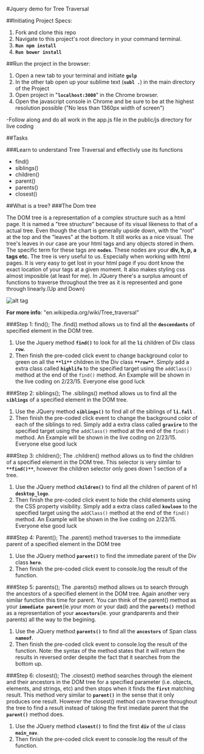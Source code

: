#Jquery demo for Tree Traversal

##Initiating Project Specs:

1. Fork and clone this repo
2. Navigate to this project's root directory in your command terminal.
3. **`Run npm install`**
4. **`Run bower install`**


##Run the project in the browser:

1. Open a new tab to your terminal and initiate **`gulp`**
2. In the other tab open up your sublime text (**`subl .`**) in the main directory of the Project
3. Open project in "**`localhost:3000`**" in the Chrome browser.
4. Open the javascript console in Chrome and be sure to be at the highest resolution possible ("No less than 1360px width of screen")

-Follow along and do all work in the app.js file in the public/js directory for live coding

##Tasks 

###Learn to understand Tree Traversal and effectivly use its functions

- find()
- siblings() 
- children() 
- parent() 
- parents() 
- closest() 

##What is a tree?
###The Dom tree 

The DOM tree is a representation of a complex structure such as a html page.
  It is named a "tree structure" because of its visual likeness to that of a actual tree. Even though the chart is generally upside down, with the "root" at the top and the "leaves" at the bottom. It still works as a nice visual. The tree's leaves in our case are your html tags and any objects stored in them. The specific term for these tags are **`nodes`**. These nodes are your **div, h, p, a tags etc.** The tree is very useful to us. Especially when working with html pages. It is very easy to get lost in your html page if you dont know the exact location of your tags at a given moment. It also makes styling css almost imposible (at least for me).
  In JQuery there's a surplus amount of functions to traverse throughout the tree as it is represented and gone through linearly.(Up and Down)

  ![alt tag](https://github.com/yukio808/JQuery_Demo_Tree_Traversal/blob/master/public/images/dom_tree%20(1).gif)

  **For more info**: "en.wikipedia.org/wiki/Tree_traversal"

###Step 1: find();
The .find() method allows us to find all the **`descendants`** of specified element in the DOM tree.

1. Use the Jquery method **`find()`** to look for all the **`li`** children of Div class **`row`**.
2. Then finish the pre-coded click event to change background color to green on all the **`**li**`** children in the Div class **`**row**`**.
Simply add a extra class called **`highlife`** to the specified target using the `addClass()` method at the end of the `find()` method. 
An Example will be shown in the live coding on 2/23/15.
Everyone else good luck

###Step 2: siblings();
The .siblings() method allows us to find all the **`siblings`** of a specified element in the DOM tree.

1. Use the JQuery method **`siblings()`** to find all of the siblings of **`li.fall`** .
2. Then finish the pre-coded click event to change the background color of each of the siblings to red.
Simply add a extra class called **`gravire`** to the specified target using the `addClass()` method at the end of the `find()` method. 
An Example will be shown in the live coding on 2/23/15.
Everyone else good luck

###Step 3: children();
The .children() method allows us to find the children of a specified element in the DOM tree.
This selector is very similar to **`**find()**`**, however the children selector only goes down 1 section of a tree.

1. Use the JQuery method **`children()`** to find all the children of parent of h1 **`desktop_logo`**.
2. Then finish the pre-coded click event to hide the child elements using the CSS property visibility.
Simply add a extra class called **`kowloon`** to the specified target using the `addClass()` method at the end of the `find()` method. 
An Example will be shown in the live coding on 2/23/15.
Everyone else good luck

###Step 4: Parent();
The .parent() method traverses to the immediate parent of a specified element in the DOM tree

1. Use the JQuery method **`parent()`** to find the immediate parent of the Div class **`hero`**.
2. Then finish the pre-coded click event to console.log the result of the function.

###Step 5: parents();
The .parents() method allows us to search through the ancestors of a specified element in the DOM tree.
Again another very similar function this time for parent. You can think of the parent() method as your **`immediate parent`**(ie.your mom or your dad) and the **`parents()`** method as a representation of your **`ancestors`**(ie. your grandparents and their parents) all the way to the begining.

1. Use the JQuery method **`parents()`** to find all the **`ancestors`** of Span class **`nameof`**.
2. Then finish the pre-coded click event to console.log the result of the function.
Note: the syntax of the method states that it will return the results in reversed order despite the fact that it searches from the bottom up.

###Step 6: closest();
The .closest() method searches through the element and their ancestors in the DOM tree for a specified parameter (i.e. objects, elements, and strings, etc) and then stops when it finds the **`first`** matching result.
This method very similar to **`parent()`** in the sense that it only produces one result. However the closest() method can traverse throughout the tree to find a result instead of taking the first imediate parent that the **`parent()`** method does.

1. Use the JQuery method **`closest()`** to find the first **`div`** of the ul class **`main_nav`**.
2. Then finish the pre-coded click event to console.log the result of the function.
